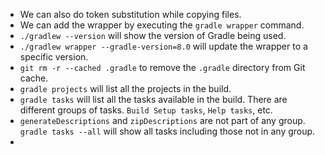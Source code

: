 
- We can also do token substitution while copying files.
- We can add the wrapper by executing the `gradle wrapper` command.
- `./gradlew --version` will show the version of Gradle being used.
- `./gradlew wrapper --gradle-version=8.0` will update the wrapper to a specific version.
- `git rm -r --cached .gradle` to remove the `.gradle` directory from Git cache.
- `gradle projects` will list all the projects in the build.
- `gradle tasks` will list all the tasks available in the build. There are different groups of tasks. `Build Setup tasks`, `Help tasks`, etc.
- `generateDescriptions` and `zipDescriptions` are not part of any group. `gradle tasks --all` will show all tasks including those not in any group.
- 